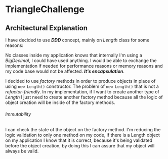 # TriangleChallenge
## Architectural Explanation

I have decided to use _**DDD**_ concept, mainly on _Length_ class for some reasons:

No classes inside my application knows that internally I'm using a _BigDecimal_, I could have used anything.
I would be able to exchange the implementation if needed for performance reasons or memory reasons and my code base would not be affected. _**It's encapsulation**_.

I decided to use _factory_ methods in order to produce objects in place of using ```new Length()``` constructor. The problem of  ```new Length()``` that is not a _refactor-friendly_. In my implementation, if I want to create another type of _Length_ I just need to create another factory method because all the logic of object creation will be inside of the factory methods.

###### _Immutability_
I can check the state of the object on the factory method. I'm reducing the logic validation to only one method on my code, if there is a Length object on my application I know that it is correct, because it's being validated before the object creation, by doing this I can assure that my object will always be valid.
